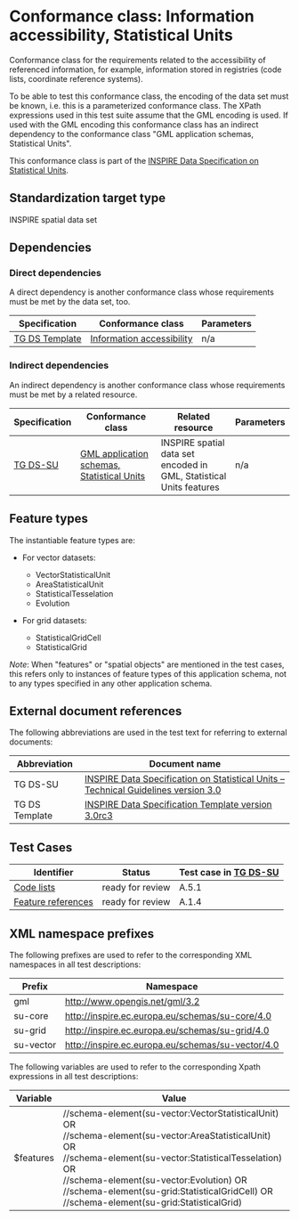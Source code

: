 # Conformance class: Information accessibility, Statistical Units

Conformance class for the requirements related to the accessibility of referenced information, for example, information stored in registries (code lists, coordinate reference systems).

To be able to test this conformance class, the encoding of the data set must be known, i.e. this is a parameterized conformance class. The XPath expressions used in this test suite assume that the GML encoding is used. If used with the GML encoding this conformance class has an indirect dependency to the conformance class "GML application schemas, Statistical Units".

This conformance class is part of the [INSPIRE Data Specification on Statistical Units](../README.md).

## Standardization target type

INSPIRE spatial data set

## Dependencies

### Direct dependencies

A direct dependency is another conformance class whose requirements must be met by the data set, too.

| Specification | Conformance class | Parameters | 
| ------------- | ----------------- | ---------- |
| [TG DS Template](#ref_TG_DS_tmpl) | [Information accessibility](http://inspire.ec.europa.eu/id/ats/data/3.0rc3/information-accessibility) | n/a |

### Indirect dependencies

An indirect dependency is another conformance class whose requirements must be met by a related resource.

| Specification | Conformance class | Related resource | Parameters |
| ------------- | ----------------- | ---------------- | ---------- |
| [TG DS-SU](#ref_TG_DS_SU) | [GML application schemas, Statistical Units](../su-gml/README.md) | INSPIRE spatial data set encoded in GML, Statistical Units features | n/a |
 
## Feature types <a name="feature-types"></a>

The instantiable feature types are:

* For vector datasets:

	* VectorStatisticalUnit
	* AreaStatisticalUnit
	* StatisticalTesselation
	* Evolution

* For grid datasets:

	* StatisticalGridCell
	* StatisticalGrid
	

*Note*: When "features" or "spatial objects" are mentioned in the test cases, this refers only to instances of feature types of this application schema, not to any types specified in any other application schema.

## External document references

The following abbreviations are used in the test text for referring to external documents:

Abbreviation                     | Document name
-------------------------------- | --------------------------------------------------
TG DS-SU <a name="ref_TG_DS_SU"></a>   | [INSPIRE Data Specification on Statistical Units – Technical Guidelines version 3.0](http://inspire.ec.europa.eu/documents/Data_Specifications/INSPIRE_DataSpecification_SU_v3.0.pdf)
TG DS Template <a name="ref_TG_DS_tmpl"></a>   | [INSPIRE Data Specification Template version 3.0rc3](http://inspire.jrc.ec.europa.eu/documents/Data_Specifications/INSPIRE_DataSpecification_Template_v3.0rc3.pdf)

## Test Cases

| Identifier                                                        | Status   | Test case in [TG DS-SU](#ref_TG_DS_SU)  |
| ----------------------------------------------------------------- | -------- | ------------ |
| [Code lists](./code-list.md)  | ready for review  | A.5.1 |
| [Feature references](./features.md)  | ready for review  | A.1.4 |

## XML namespace prefixes <a name="namespaces"></a>

The following prefixes are used to refer to the corresponding XML namespaces in all test descriptions:

Prefix         | Namespace
-------------- | -------------------------------------------------
gml            | http://www.opengis.net/gml/3.2
su-core        | http://inspire.ec.europa.eu/schemas/su-core/4.0
su-grid		   | http://inspire.ec.europa.eu/schemas/su-grid/4.0
su-vector 	   | http://inspire.ec.europa.eu/schemas/su-vector/4.0

The following variables are used to refer to the corresponding Xpath expressions in all test descriptions:

Variable       | Value
-------------- | -------------------------------------------------
$features      |  //schema-element(su-vector:VectorStatisticalUnit) <br> OR <br>  //schema-element(su-vector:AreaStatisticalUnit) OR <br>  //schema-element(su-vector:StatisticalTesselation) OR <br>  //schema-element(su-vector:Evolution) OR <br>  //schema-element(su-grid:StatisticalGridCell) OR <br>  //schema-element(su-grid:StatisticalGrid)